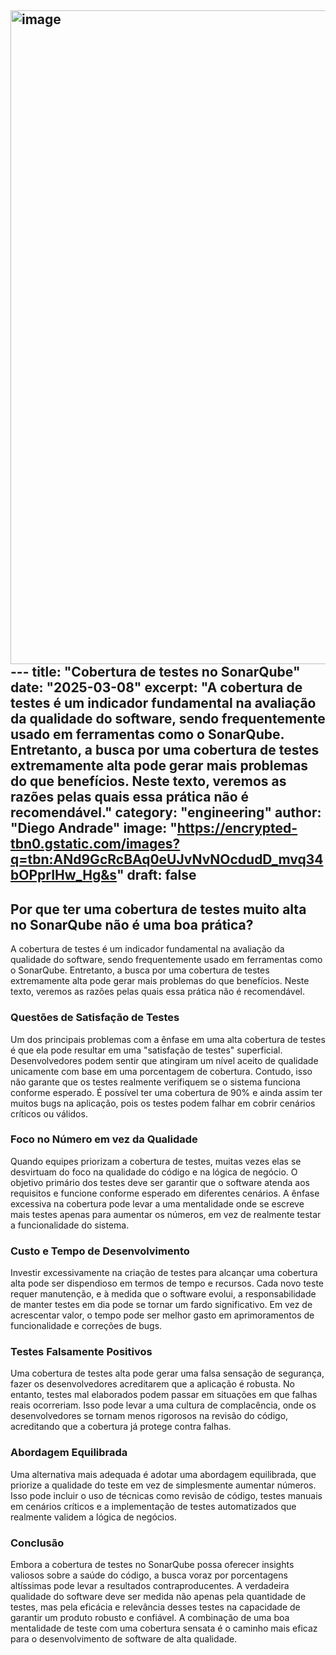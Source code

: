 <img width="1600" height="1046" alt="image" src="https://github.com/user-attachments/assets/a7d67f0a-7043-45ba-8197-d1a583f38e2f" />---
title: "Cobertura de testes no SonarQube"
date: "2025-03-08"
excerpt: "A cobertura de testes é um indicador fundamental na avaliação da qualidade do software, sendo frequentemente usado em ferramentas como o SonarQube. Entretanto, a busca por uma cobertura de testes extremamente alta pode gerar mais problemas do que benefícios. Neste texto, veremos as razões pelas quais essa prática não é recomendável."
category: "engineering"
author: "Diego Andrade"
image: "https://encrypted-tbn0.gstatic.com/images?q=tbn:ANd9GcRcBAq0eUJvNvNOcdudD_mvq34bOPprIHw_Hg&s"
draft: false
---

## Por que ter uma cobertura de testes muito alta no SonarQube não é uma boa prática?

A cobertura de testes é um indicador fundamental na avaliação da qualidade do software, sendo frequentemente usado em ferramentas como o SonarQube. Entretanto, a busca por uma cobertura de testes extremamente alta pode gerar mais problemas do que benefícios. Neste texto, veremos as razões pelas quais essa prática não é recomendável.

### Questões de Satisfação de Testes

Um dos principais problemas com a ênfase em uma alta cobertura de testes é que ela pode resultar em uma "satisfação de testes" superficial. Desenvolvedores podem sentir que atingiram um nível aceito de qualidade unicamente com base em uma porcentagem de cobertura. Contudo, isso não garante que os testes realmente verifiquem se o sistema funciona conforme esperado. É possível ter uma cobertura de 90% e ainda assim ter muitos bugs na aplicação, pois os testes podem falhar em cobrir cenários críticos ou válidos.

### Foco no Número em vez da Qualidade

Quando equipes priorizam a cobertura de testes, muitas vezes elas se desvirtuam do foco na qualidade do código e na lógica de negócio. O objetivo primário dos testes deve ser garantir que o software atenda aos requisitos e funcione conforme esperado em diferentes cenários. A ênfase excessiva na cobertura pode levar a uma mentalidade onde se escreve mais testes apenas para aumentar os números, em vez de realmente testar a funcionalidade do sistema.

### Custo e Tempo de Desenvolvimento

Investir excessivamente na criação de testes para alcançar uma cobertura alta pode ser dispendioso em termos de tempo e recursos. Cada novo teste requer manutenção, e à medida que o software evolui, a responsabilidade de manter testes em dia pode se tornar um fardo significativo. Em vez de acrescentar valor, o tempo pode ser melhor gasto em aprimoramentos de funcionalidade e correções de bugs.

### Testes Falsamente Positivos

Uma cobertura de testes alta pode gerar uma falsa sensação de segurança, fazer os desenvolvedores acreditarem que a aplicação é robusta. No entanto, testes mal elaborados podem passar em situações em que falhas reais ocorreriam. Isso pode levar a uma cultura de complacência, onde os desenvolvedores se tornam menos rigorosos na revisão do código, acreditando que a cobertura já protege contra falhas.

### Abordagem Equilibrada

Uma alternativa mais adequada é adotar uma abordagem equilibrada, que priorize a qualidade do teste em vez de simplesmente aumentar números. Isso pode incluir o uso de técnicas como revisão de código, testes manuais em cenários críticos e a implementação de testes automatizados que realmente validem a lógica de negócios.

### Conclusão

Embora a cobertura de testes no SonarQube possa oferecer insights valiosos sobre a saúde do código, a busca voraz por porcentagens altíssimas pode levar a resultados contraproducentes. A verdadeira qualidade do software deve ser medida não apenas pela quantidade de testes, mas pela eficácia e relevância desses testes na capacidade de garantir um produto robusto e confiável. A combinação de uma boa mentalidade de teste com uma cobertura sensata é o caminho mais eficaz para o desenvolvimento de software de alta qualidade.


